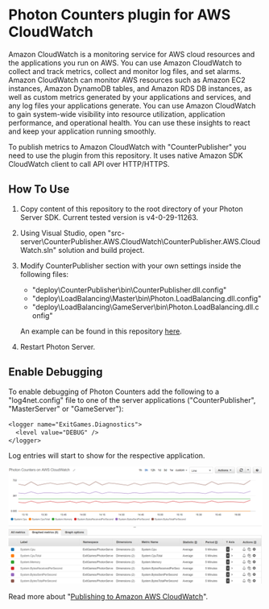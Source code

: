 # Photon Counters plugin for AWS CloudWatch

Amazon CloudWatch is a monitoring service for AWS cloud resources and the applications you run on AWS. 
You can use Amazon CloudWatch to collect and track metrics, collect and monitor log files, and set alarms. 
Amazon CloudWatch can monitor AWS resources such as Amazon EC2 instances, Amazon DynamoDB tables, and Amazon RDS DB instances, as well as custom metrics generated by your applications and services, and any log files your applications generate. 
You can use Amazon CloudWatch to gain system-wide visibility into resource utilization, application performance, and operational health. 
You can use these insights to react and keep your application running smoothly.

To publish metrics to Amazon CloudWatch with "CounterPublisher" you need to use the plugin from this repository.
It uses native Amazon SDK CloudWatch client to call API over HTTP/HTTPS.

## How To Use

1. Copy content of this repository to the root directory of your Photon Server SDK. Current tested version is v4-0-29-11263.
2. Using Visual Studio, open "src-server\CounterPublisher.AWS.CloudWatch\CounterPublisher.AWS.CloudWatch.sln" solution and build project.
3. Modify CounterPublisher section with your own settings inside the following files:

    - "deploy\CounterPublisher\bin\CounterPublisher.dll.config" 
    - "deploy\LoadBalancing\Master\bin\Photon.LoadBalancing.dll.config"
    - "deploy\LoadBalancing\GameServer\bin\Photon.LoadBalancing.dll.config"

   An example can be found in this repository [here](https://github.com/PhotonEngine/photon.counterpublisher.cloudwatch/blob/master/deploy/CounterPublisher/bin/CounterPublisher.dll.config).
   
4. Restart Photon Server.

## Enable Debugging

To enable debugging of Photon Counters add the following to a "log4net.config" file to one of the server applications ("CounterPublisher", "MasterServer" or "GameServer"):

```
<logger name="ExitGames.Diagnostics">
  <level value="DEBUG" />    
</logger>
```

Log entries will start to show for the respective application.

![PhotonCountersOnCloudWatch](https://raw.githubusercontent.com/PhotonEngine/photon.counterpublisher.cloudwatch/master/PhotonCountersOnCloudWatch.PNG)

Read more about "[Publishing to Amazon AWS CloudWatch](https://doc.photonengine.com/en-us/server/v4/performance/photon-counters#_usage_cloudwatch)".

